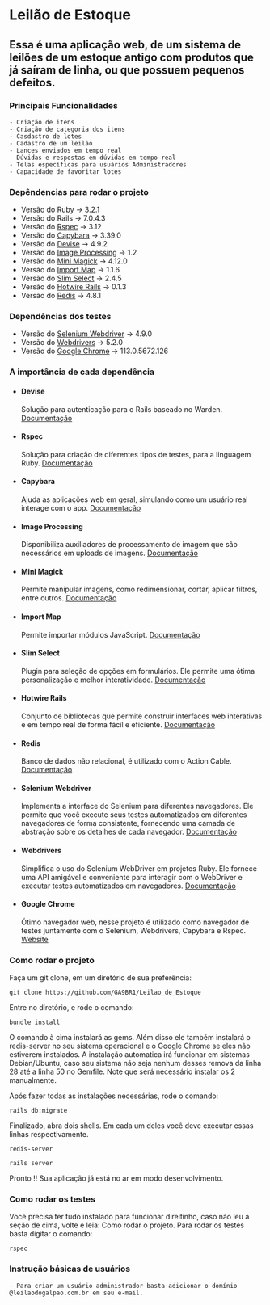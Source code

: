 # Leilão de Estoque
## Essa é uma aplicação web, de um sistema de leilões de um estoque antigo com produtos que já saíram de linha, ou que possuem pequenos defeitos.

### Principais Funcionalidades
    - Criação de itens
    - Criação de categoria dos itens 
    - Casdastro de lotes
    - Cadastro de um leilão
    - Lances enviados em tempo real
    - Dúvidas e respostas em dúvidas em tempo real
    - Telas específicas para usuários Administradores
    - Capacidade de favoritar lotes

### Depêndencias para rodar o projeto
* Versão do Ruby                     ->  3.2.1
* Versão do Rails                    ->  7.0.4.3
* Versão do [Rspec](#rspec)          ->  3.12
* Versão do [Capybara](#capybara)                 ->  3.39.0
* Versão do [Devise](#devise)                   ->  4.9.2
* Versão do [Image Processing](#image-processing)          ->  1.2
* Versão do [Mini Magick](#mini-magick)              ->  4.12.0
* Versão do [Import Map](#import-map)               ->  1.1.6
* Versão do [Slim Select](#rspec)              ->  2.4.5
* Versão do [Hotwire Rails](#hotwire-rails)   -> 0.1.3
* Versão do [Redis](#redis) -> 4.8.1

### Dependências dos testes
* Versão do [Selenium Webdriver](#selenium-webdriver) -> 4.9.0
* Versão do [Webdrivers](#webdrivers) -> 5.2.0
* Versão do [Google Chrome](#google-chrome) -> 113.0.5672.126


### A importância de cada dependência

- #### Devise
    Solução para autenticação para o Rails baseado no Warden. [Documentação](https://github.com/heartcombo/devise)

- #### Rspec
    Solução para criação de diferentes tipos de testes, para a linguagem Ruby. [Documentação](https://rspec.info/documentation/6.0/rspec-rails/#installation)

- #### Capybara
    Ajuda as aplicações web em geral, simulando como um usuário real interage com o app. [Documentação](https://github.com/teamcapybara/capybara)

- #### Image Processing
    Disponibiliza auxiliadores de processamento de imagem que são necessários em uploads de imagens. [Documentação](https://github.com/janko/image_processing)

- #### Mini Magick
    Permite manipular imagens, como redimensionar, cortar, aplicar filtros, entre outros. [Documentação](https://github.com/minimagick/minimagick)

- #### Import Map
    Permite importar módulos JavaScript. [Documentação](https://github.com/rails/importmap-rails)

- #### Slim Select
    Plugin para seleção de opções em formulários. Ele permite uma ótima personalização e melhor interatividade. [Documentação](https://slimselectjs.com/)

- #### Hotwire Rails
    Conjunto de bibliotecas que permite construir interfaces web interativas e em tempo real de forma fácil e eficiente. [Documentação](https://hotwired.dev/)

- #### Redis
    Banco de dados não relacional, é utilizado com o Action Cable. [Documentação](https://redis.io/docs/)

- #### Selenium Webdriver
    Implementa a interface do Selenium para diferentes navegadores. Ele permite que você execute seus testes automatizados em diferentes navegadores de forma consistente, fornecendo uma camada de abstração sobre os detalhes de cada navegador. [Documentação](https://github.com/SeleniumHQ/selenium)

- #### Webdrivers
    Simplifica o uso do Selenium WebDriver em projetos Ruby. Ele fornece uma API amigável e conveniente para interagir com o WebDriver e executar testes automatizados em navegadores. [Documentação](https://github.com/titusfortner/webdrivers)

- #### Google Chrome
    Ótimo navegador web, nesse projeto é utilizado como navegador de testes juntamente com o Selenium, Webdrivers, Capybara e Rspec. [Website](https://www.google.com/intl/pt-BR/chrome/)

### Como rodar o projeto
Faça um git clone, em um diretório de sua preferência:
```
git clone https://github.com/GA9BR1/Leilao_de_Estoque
```
Entre no diretório, e rode o comando:
```
bundle install
```
O comando à cima instalará as gems. Além disso ele também instalará o redis-server no seu sistema operacional e o Google Chrome se eles não estiverem instalados.
A instalação automatica irá funcionar em sistemas Debian/Ubuntu, caso seu sistema não seja nenhum desses remova da linha 28 até a linha 50 no Gemfile. Note que será necessário instalar os 2 manualmente.

Após fazer todas as instalações necessárias, rode o comando: 
```
rails db:migrate
```
Finalizado, abra dois shells. Em cada um deles você deve executar essas linhas respectivamente.
```
redis-server
```

```
rails server
```

Pronto !! Sua aplicação já está no ar em modo desenvolvimento.

### Como rodar os testes
Você precisa ter tudo instalado para funcionar direitinho, caso não leu a seção de cima, volte e leia: Como rodar o projeto.
Para rodar os testes basta digitar o comando: 
```
rspec
```

### Instrução básicas de usuários
    - Para criar um usuário administrador basta adicionar o domínio @leilaodogalpao.com.br em seu e-mail.